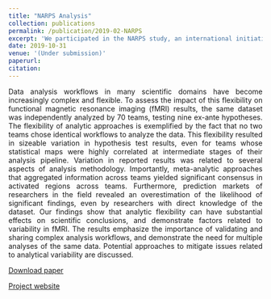 ```yaml
---
title: "NARPS Analysis"
collection: publications
permalink: /publication/2019-02-NARPS
excerpt: 'We participated in the NARPS study, an international initiative to estimate the variability of neuroscientific results across analysis teams. The results are currently in the process of being submitted to Nature.'
date: 2019-10-31
venue: '(Under submission)'
paperurl: 
citation: 
---
```


<p><div style="text-align: justify"> 
Data analysis workflows in many scientific domains have become increasingly complex and flexible. To assess the impact of this flexibility on functional magnetic resonance imaging (fMRI) results, the same dataset was independently analyzed by 70 teams, testing nine ex-ante hypotheses. The flexibility of analytic approaches is exemplified by the fact that no two teams chose identical workflows to analyze the data. This flexibility resulted in sizeable variation in hypothesis test results, even for teams whose statistical maps were highly correlated at intermediate stages of their analysis pipeline. Variation in reported results was related to several aspects of analysis methodology. Importantly, meta-analytic approaches that aggregated information across teams yielded significant consensus in activated regions across teams. Furthermore, prediction markets of researchers in the field revealed an overestimation of the likelihood of significant findings, even by researchers with direct knowledge of the dataset. Our findings show that analytic flexibility can have substantial effects on scientific conclusions, and demonstrate factors related to variability in fMRI. The results emphasize the importance of validating and sharing complex analysis workflows, and demonstrate the need for multiple analyses of the same data. Potential approaches to mitigate issues related to analytical variability are discussed.
</div></p>

[Download paper](https://www.biorxiv.org/content/10.1101/843193v1.abstract?%3Fcollection=)

[Project website](https://www.narps.info/)
